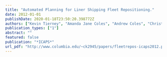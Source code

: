 ```yaml
---
title: "Automated Planning for Liner Shipping Fleet Repositioning."
date: 2012-01-01
publishDate: 2020-01-18T23:50:20.398772Z
authors: ["Kevin Tierney", "Amanda Jane Coles", "Andrew Coles", "Christian Kroer", "Adam M Britt", "Rune Møller Jensen"]
publication_types: ["1"]
abstract: ""
featured: false
publication: "*ICAPS*"
url_pdf: "http://www.columbia.edu/~ck2945/papers/fleetrepos-icaps2012.pdf"
---
```



